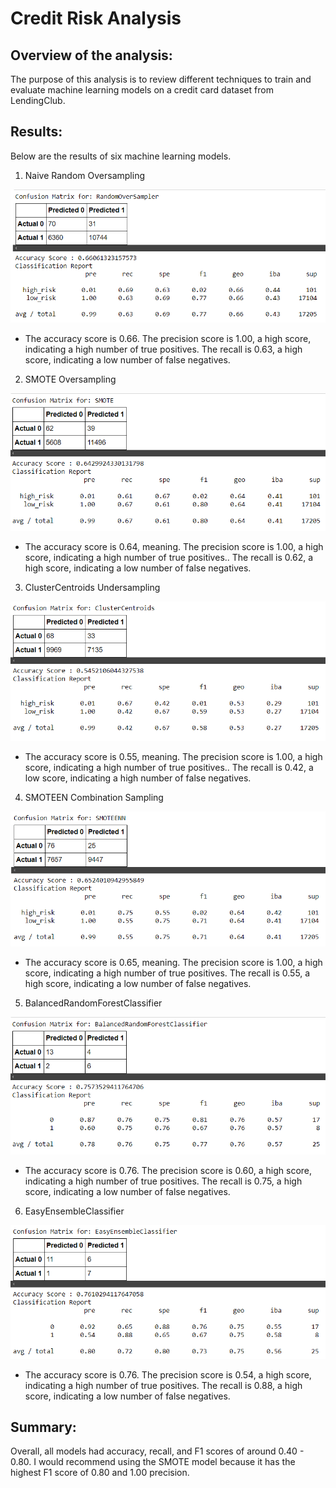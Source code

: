 # Credit Risk Analysis

## Overview of the analysis: 
The purpose of this analysis is to review different techniques to train and evaluate machine learning models on a credit card dataset from LendingClub. 

## Results: 
Below are the results of six machine learning models.
1. Naive Random Oversampling
 <p align="center"><img src="Resources/RandomOverSampler.PNG"></p>

- The accuracy score is 0.66. The precision score is 1.00, a high score, indicating a high number of true positives. The recall is  0.63, a high score, indicating a low number of false negatives.

2. SMOTE Oversampling
 <p align="center"><img src="Resources/SMOTE.PNG"></p>

- The accuracy score is 0.64, meaning. The precision score is 1.00, a high score, indicating a high number of true positives.. The recall is  0.62, a high score, indicating a low number of false negatives.

3. ClusterCentroids Undersampling
 <p align="center"><img src="Resources/ClusterCentroids.PNG"></p>

- The accuracy score is 0.55, meaning. The precision score is 1.00, a high score, indicating a high number of true positives.. The recall is  0.42, a low score, indicating a high number of false negatives.

4. SMOTEEN Combination Sampling
 <p align="center"><img src="Resources/SMOTEEN.PNG"></p>

- The accuracy score is 0.65, meaning. The precision score is 1.00, a high score, indicating a high number of true positives. The recall is  0.55, a high score, indicating a low number of false negatives.

5. BalancedRandomForestClassifier
 <p align="center"><img src="Resources/BalancedRandomForestClassifier.PNG"></p>

- The accuracy score is 0.76. The precision score is  0.60, a high score, indicating a high number of true positives. The recall is 0.75, a high score, indicating a low number of false negatives.

6. EasyEnsembleClassifier
 <p align="center"><img src="Resources/EasyEnsembleClassifier.PNG"></p>

- The accuracy score is 0.76. The precision score is  0.54, a high score, indicating a high number of true positives. The recall is 0.88, a high score, indicating a low number of false negatives.

## Summary:
Overall, all models had accuracy, recall, and F1 scores of around 0.40 - 0.80. I would recommend using the SMOTE model because it has the highest F1 score of 0.80 and 1.00 precision. 
